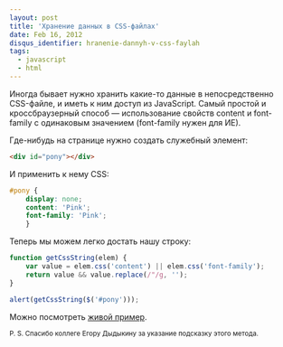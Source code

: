 ```yaml
---
layout: post
title: 'Хранение данных в CSS-файлах'
date: Feb 16, 2012
disqus_identifier: hranenie-dannyh-v-css-faylah
tags:
  - javascript
  - html
---
```


Иногда бывает нужно хранить какие-то данные в непосредственно CSS-файле, и иметь к ним доступ из JavaScript. Самый простой и кроссбраузерный способ — использование свойств content и font-family с одинаковым значением (font-family нужен для ИЕ).

Где-нибудь на странице нужно создать служебный элемент:

```html
<div id="pony"></div>
```

И применить к нему CSS:

```css
#pony {
	display: none;
	content: 'Pink';
	font-family: 'Pink';
	}
```

Теперь мы можем легко достать нашу строку:

```javascript
function getCssString(elem) {
	var value = elem.css('content') || elem.css('font-family');
	return value && value.replace(/"/g, '');
}

alert(getCssString($('#pony')));
```

Можно посмотреть [живой пример](http://jsfiddle.net/sapegin/aSpwC/).

<small>P. S. Спасибо коллеге Егору Дыдыкину за указание подсказку этого метода.</small>
